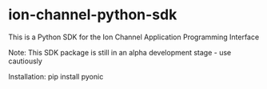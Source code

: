 # ion-channel-python-sdk

This is a Python SDK for the Ion Channel Application Programming Interface

Note: This SDK package is still in an alpha development stage - use cautiously

Installation: pip install pyonic

